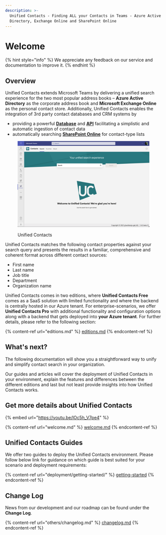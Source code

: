 ```yaml
---
description: >-
  Unified Contacts - Finding ALL your Contacts in Teams - Azure Active
  Directory, Exchange Online and SharePoint Online
---
```


# Welcome

{% hint style="info" %}
We appreciate any feedback on our service and documentation to improve it.
{% endhint %}

## Overview

Unified Contacts extends Microsoft Teams by delivering a unified search experience for the two most popular address books – **Azure Active Directory** as the corporate address book and **Microsoft Exchange Online** as the personal contact store. Additionally, Unified Contacts enables the integration of 3rd party contact databases and CRM systems by

* providing a powerful [**Database**](advanced-configuration/uc-database/) and [**API**](advanced-configuration/uc-database/crud-operations-with-rest-api.md) facilitating a simplistic and automatic ingestion of contact data
* automatically searching [**SharePoint Online**](advanced-configuration/sharepoint-online-lists.md) for contact-type lists

<figure><img src=".gitbook/assets/image (17) (1).png" alt=""><figcaption><p>Unified Contacts</p></figcaption></figure>

Unified Contacts matches the following contact properties against your search query and presents the results in a familiar, comprehensive and coherent format across different contact sources:

* First name
* Last name
* Job title
* Department
* Organization name&#x20;

Unified Contacts comes in two editions, where **Unified Contacts Free** comes as a SaaS solution with limited functionality and where the backend is centrally hosted in our Azure tenant. For enterprise-scenarios, we offer **Unified Contacts Pro** with additional functionality and configuration options along with a backend that gets deployed into **your Azure tenant**. For further details, please refer to the following section:

{% content-ref url="editions.md" %}
[editions.md](editions.md)
{% endcontent-ref %}

## What's next?

The following documentation will show you a straightforward way to unify and simplify contact  search in your organization.&#x20;

Our guides and articles will cover the deployment of Unified Contacts in your environment, explain the features and differences between the different editions and last but not least provide insights into how Unified Contacts works.

## Get more details about Unified Contacts

{% embed url="https://youtu.be/lOc5h_V7pe4" %}

{% content-ref url="welcome.md" %}
[welcome.md](welcome.md)
{% endcontent-ref %}

## Unified Contacts Guides

We offer two guides to deploy the Unified Contacts environment. Please follow below link for guidance on which guide is best suited for your scenario and deployment requirements:

{% content-ref url="deployment/getting-started/" %}
[getting-started](deployment/getting-started/)
{% endcontent-ref %}

## Change Log

News from our development and our roadmap can be found under the **Change Log**.

{% content-ref url="others/changelog.md" %}
[changelog.md](others/changelog.md)
{% endcontent-ref %}
